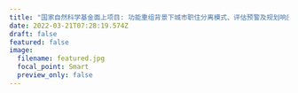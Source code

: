 ```yaml
---
title: "国家自然科学基金面上项目: 功能重组背景下城市职住分离模式、评估预警及规划响应"
date: 2022-03-21T07:28:19.574Z
draft: false
featured: false
image:
  filename: featured.jpg
  focal_point: Smart
  preview_only: false
---
```

